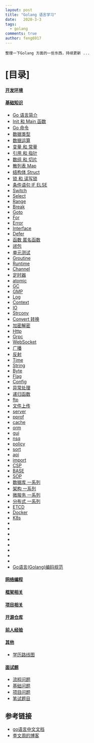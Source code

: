 ```yaml
---
layout: post
title: "Golang 语言学习"
date:   2020-3-3
tags: 
  - golang
comments: true
author: feng6917
---
```


`整理一下Golang 方面的一些东西，持续更新 ...`

<!-- more -->

# [目录]

#### [开发环境](https://feng6917.github.io/lg-go-dev-env/)

#### [基础知识](#基础知识)

- [Go 语言简介](https://feng6917.github.io/lg-go-profile/)
- [Init 和 Main 函数]()
- [Go 命令]()
- [数据类型]()
- [数据运算]()
- [变量 和 常量]()
- [引用 和 指针]()
- [数组 和 切片]()
- [散列表 Map]()
- [结构体 Struct]()
- [锁 和 读写锁]()
- [条件语句 IF ELSE]()
- [Switch]()
- [Select]()
- [Range]()
- [Break]()
- [Goto]()
- [For]()
- [Error]()
- [Interface]()
- [Defer]()
- [函数 匿名函数]()
- [闭包]()
- [单元测试]()
- [Groutine]()
- [Runtime]()
- [Channel]()
- [定时器]()
- [atomic]()
- [GC]()
- [GMP]()
- [Log]()
- [Context]()
- [IO]()
- [Strconv]()
- [Convert 转换]()
- [加密解密]()
- [Http]()
- [Grpc]()
- [WebSocket]()
- [广播]()
- [反射]()
- [Time]()
- [String]()
- [Byte]()
- [Flag]()
- [Config]()
- [异常处理]()
- [递归函数]()
- [ftp]()
- [文件上传]()
- [server]()
- [pprof]()
- [cache]()
- [orm]()
- [gui]()
- [nsq]()
- [policy]()
- [sort]()
- [api]()
- [import]()
- [CSP]()
- [BASE]()
- [SOP]()
- [数据库 一系列]()
- [架构 一系列]()
- [微服务 一系列]()
- [分布式 一系列]()
- [ETCD]()
- [Docker]()
- [K8s]()
- []()
- []()
- []()
- []()
- []()
- []()
- []()
- []()
- [Go语言(Golang)编码规范](https://www.bookstack.cn/read/go-code-convention/zh-CN-README.md)
  
#### [网络编程](#网络编程)
  
#### [框架相关](#框架相关)

#### [项目相关](#项目相关)

#### [开源仓库](#开源仓库)

#### [前人经验](#前人经验)
  
#### [其他](#其他)

- [学历路线图]()

#### [面试题](#面试题)

- [流程问题](https://feng6917.github.io/lg-go-resume-flow/)
- [基础问题]()
- [项目问题]()
- [笔试题目]()

## 参考链接

- [go语言中文文档](https://www.topgoer.com/)
- [李文周的博客](https://www.liwenzhou.com/)
